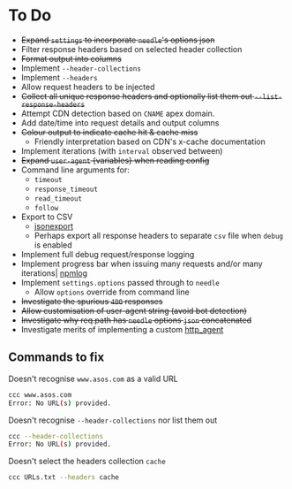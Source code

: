 # To Do

* ~~Expand `settings` to incorporate `needle`'s options json~~
* Filter response headers based on selected header collection
* ~~Format output into columns~~
* Implement `--header-collections`
* Implement `--headers`
* Allow request headers to be injected
* ~~Collect all unique response headers and optionally list them out `--list-response-headers`~~
* Attempt CDN detection based on `CNAME` apex domain.
* Add date/time into request details and output columns
* ~~Colour output to indicate cache hit & cache miss~~
  * Friendly interpretation based on CDN's x-cache documentation
* Implement iterations (with `interval` observed between)
* ~~Expand `user-agent` {variables} when reading config~~
* Command line arguments for:
  * `timeout`
  * `response_timeout`
  * `read_timeout`
  * `follow`
* Export to CSV
  * [jsonexport](https://www.npmjs.com/package/jsonexport)
  * Perhaps export all response headers to separate `csv` file when `debug` is enabled
* Implement full debug request/response logging
* Implement progress bar when issuing many requests and/or many iterations| [npmlog](https://www.npmjs.com/package/npmlog)
* Implement `settings.options` passed through to `needle`
  * Allow `options` override from command line
* ~~Investigate the spurious `400` responses~~
* ~~Allow customisation of user-agent string (avoid bot detection)~~
* ~~Investigate why req.path has `needle` options `json` concatenated~~
* Investigate merits of implementing a custom [http_agent](https://nodejs.org/api/http.html#http_class_http_agent)

## Commands to fix

Doesn't recognise `www.asos.com` as a valid URL

```bash
ccc www.asos.com
Error: No URL(s) provided.
```

Doesn't recognise `--header-collections` nor list them out

```bash
ccc --header-collections
Error: No URL(s) provided.
```

Doesn't select the headers collection `cache`

```bash
ccc URLs.txt --headers cache
```
